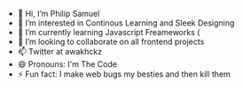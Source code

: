 - 👋 Hi, I’m Philip Samuel
- 👀 I’m interested in Continous Learning and Sleek Designing
- 🌱 I’m currently learning Javascript Freameworks (
- 💞️ I’m looking to collaborate on all frontend projects
- 📫 Twitter at awakhckz
- 😄 Pronouns: I'm The Code
- ⚡ Fun fact: I make web bugs my besties and then kill them

<!---
awakhckz/awakhckz is a ✨ special ✨ repository because its `README.md` (this file) appears on your GitHub profile.
You can click the Preview link to take a look at your changes.
--->
